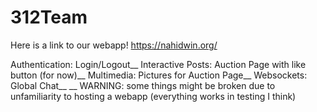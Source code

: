 # 312Team

Here is a link to our webapp!
https://nahidwin.org/

Authentication: Login/Logout__
Interactive Posts: Auction Page with like button (for now)__
Multimedia: Pictures for Auction Page__
Websockets: Global Chat__
__
WARNING: some things might be broken due to unfamiliarity to hosting a webapp (everything works in testing I think)
